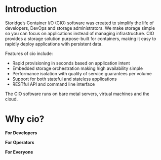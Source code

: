 # Introduction 

Storidge’s Container I/O (CIO) software was created to simplify the life of developers, DevOps and storage administrators. We make storage simple so you can focus on applications instead of managing infrastructure. CIO provides a storage solution purpose-built for containers, making it easy to rapidly deploy applications with persistent data. 

Features of cio include:
- Rapid provisioning in seconds based on application intent
- Embedded storage orchestration making high availability simple
- Performance isolation with quality of service guarantees per volume
- Support for both stateful and stateless applications
- RESTful API and command line interface

The CIO software runs on bare metal servers, virtual machines and the cloud. 


# Why cio?

**For Developers**

**For Operators**

**For Everyone**
